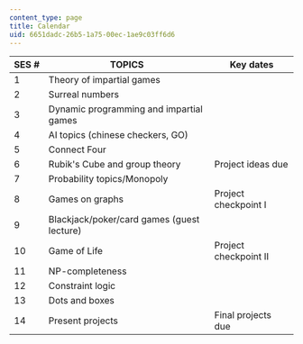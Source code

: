 ```yaml
---
content_type: page
title: Calendar
uid: 6651dadc-26b5-1a75-00ec-1ae9c03ff6d6
---
```


| SES # | TOPICS | Key dates |
| --- | --- | --- |
| 1 | Theory of impartial games | &nbsp; |
| 2 | Surreal numbers | &nbsp; |
| 3 | Dynamic programming and impartial games | &nbsp; |
| 4 | AI topics (chinese checkers, GO) | &nbsp; |
| 5 | Connect Four | &nbsp; |
| 6 | Rubik's Cube and group theory | Project ideas due |
| 7 | Probability topics/Monopoly | &nbsp; |
| 8 | Games on graphs | Project checkpoint I |
| 9 | Blackjack/poker/card games (guest lecture) | &nbsp; |
| 10 | Game of Life | Project checkpoint II |
| 11 | NP-completeness | &nbsp; |
| 12 | Constraint logic | &nbsp; |
| 13 | Dots and boxes | &nbsp; |
| 14 | Present projects | Final projects due